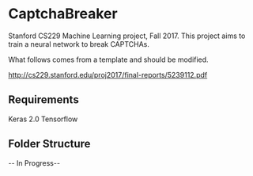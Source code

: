 # CaptchaBreaker

Stanford CS229 Machine Learning project, Fall 2017.
This project aims to train a neural network to break CAPTCHAs.

What follows comes from a template and should be modified.

http://cs229.stanford.edu/proj2017/final-reports/5239112.pdf

## Requirements
Keras 2.0
Tensorflow

## Folder Structure
-- In Progress--
